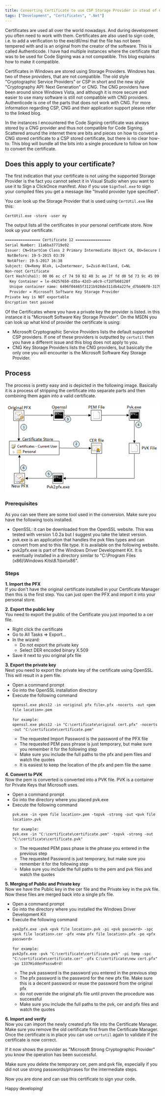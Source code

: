 ```yaml
---
title: Converting Certificate to use CSP Storage Provider in stead of CNG Storage Provider
tags: ["Development", "Certificates", ".Net"]
---
```

Certificates are used all over the world nowadays. And during development you often need to work with them. Certificates are also used to sign code, i.e. to add a verification to the exe/dll/msi that the file has not been tempered with and is an original from the creator of the software. This is called Authenticode. I have had multiple instances where the certificate that was to be used for Code Signing was a not compatible. This blog explains how to make it compatible.
<!--more-->
Certificates in Windows are stored using Storage Providers. Windows has two of these providers, that are not compatible. The old style "Cryptographic Service Providers" or CSP in short and the new style "Cryptography API: Next Generation" or CNG. The CNG providers have been around since Windows Vista, and although it is more secure and easier to use many software is still not compatible with CNG providers. Authenticode is one of the parts that does not work with CNG. For more information regarding CSP, CNG and their application support please refer to the linked blog.

In the instances I encountered the Code Signing certificate was always stored by a CNG provider and thus not compatible for Code Signing. Scattered around the internet there are bits and pieces on how to convert a CNG stored certificate to a CSP stored certificate, but there is no clear how-to. This blog will bundle all the bits into a single procedure to follow on how to convert the certificate.

## Does this apply to your certificate?
The first indication that your certificate is not using the supported Storage Provider is the fact you cannot select it in Visual Studio when you want to use it to Sign a ClickOnce manifest. Also if you use `SignTool.exe` to sign your compiled files you get a message like "Invalid provider type specified".

You can look up the Storage Provider that is used using `CertUtil.exe` like this:
```batchfile
CertUtil.exe -store -user my
```

The output lists all the certificates in your personal certificate store. Now look up your certificate.
```txt
================ Certificate 12 ================
Serial Number: 11a6ba37719e92
Issuer: CN=StartCom Class 2 Primary Intermediate Object CA, OU=Secure Digital Certificate Signing, O=StartCom Ltd., C=IL
 NotBefore: 19-5-2015 03:39
 NotAfter: 19-5-2017 16:38
Subject: CN=Remy Blok, L=Zoetermeer, S=Zuid-Holland, C=NL
Non-root Certificate
Cert Hash(sha1): 00 06 ec cf 74 59 02 40 3c ae 2f fd d0 5d 73 9c 45 09 52 2a
  Key Container = le-d4257650-d35a-42d3-a6c9-cf2dfb68120f
  Unique container name: 6496f04465f3121b928de311db4a22fe_d7bb06f0-3179-4636-b5ea-7aecd5c55471
  Provider = Microsoft Software Key Storage Provider
Private key is NOT exportable
Encryption test passed
```

Of the Certificates where you have a private key the provider is listed. in this instance it is "Microsoft Software Key Storage Provider". On the MSDN you can look up what kind of provider the certificate is using:
- Microsoft Cryptographic Service Providers lists the default supported CSP providers. If one of these providers is outputted by `certutil` then you have a different issue and this blog does not apply to you.
- CNG Key Storage Providers lists the CNG providers, but basically the only one you will encounter is the Microsoft Software Key Storage Provider.

## Process
The process is pretty easy and is depicted in the following image. Basically it is a process of stripping the certificate into separate parts and then combining them again into a valid certificate.

![Process](/assets/2015-05-21/process.png)

### Prerequisites
As you can see there are some tool used in the conversion. Make sure you have the following tools installed.
- OpenSSL: it can be downloaded from the OpenSSL website. This was tested with version 1.0.2a but I suggest you take the latest version.
- pvk.exe is an application that handles the pvk files types and can convert from and to this file type. It is available on the following website.
- pvk2pfx.exe is part of the Windows Driver Development Kit. It is eventually installed in a directory similar to "C:\Program Files (x86)\Windows Kits\8.1\bin\x86".

### Steps

__1. Import the PFX__  
If you don't have the original certificate installed in your Certificate Manager then this is the first step. You can just open the PFX and import it into your personal store.

__2. Export the public key__  
You need to export the public of the Certificate you just imported to a cer file.

- Right click the certificate
- Go to All Tasks => Export...
- In the wizard:
    - Do not export the private key
    - Select DER encoded binary X.509
- Save it next to you original pfx file

__3. Export the private key__  
Next you need to export the private key of the certificate using OpenSSL. This will result in a pem file.

- Open a command prompt
- Go into the OpenSSL installation directory
- Execute the following command
    ```batchfile
    openssl.exe pkcs12 -in <original pfx file>.pfx -nocerts -out <pem file location>.pem
    
    for example:
    openssl.exe pkcs12 -in "C:\certificate\original cert.pfx" -nocerts -out "C:\certificate\certificate.pem"
    ``` 
    - The requested Import Password is the password of the PFX file
    - The requested PEM pass phrase is just temporary, but make sure you remember it for the following step
    - Make sure you include the full paths to the pfx and pem files and watch the quotes
    - It is easiest to keep the location of the pfx and pem file the same

__4. Convert to PVK__  
Now the pem is converted is converted into a PVK file. PVK is a container for Private Keys that Microsoft uses.

- Open a command prompt
- Go into the directory where you placed pvk.exe
- Execute the following command
    ```batchfile
    pvk.exe -in <pem file location>.pem -topvk -strong -out <pvk file location>.pvk

    for example:
    pvk.exe -in "C:\certificate\certificate.pem" -topvk -strong -out "C:\certificate\certificate.pvk"
    ```
    - The requested PEM pass phase is the phrase you entered in the previous step
    - The requested Password is just temporary, but make sure you remember it for the following step
    - Make sure you include the full paths to the pem and pvk files and watch the quotes

__5. Merging of Public and Private key__  
Now we have the Public key in the cer file and the Private key in the pvk file. Now these files are merged back into a single pfx file.

- Open a command prompt
- Go into the directory where you installed the Windows Driver Development Kit
- Execute the following command
    ```batchfile
    pvk2pfx.exe -pvk <pvk file location>.pvk -pi <pvk password> -spc <pvk file location>.cer -pfx <new pfx file location>.pfx -po <pfx password>

    for example:
    pvk2pfx.exe -pvk "C:\certificate\certificate.pvk" -pi temp -spc "C:\certificate\certificate.cer" -pfx C:\certificate\new cert.pfx" -po 1337HiddenPassw0rd!
    ```
    - The pvk password is the password you entered in the previous step
    - The pfx password is the password for the new pfx file. Make sure this is a decent password or reuse the password from the original pfx
    - do not override the original pfx file until proven the procedure was successful
    - Make sure you include the full paths to the pvk, cer and pfx files and watch the quotes

__6. Import and verify__  
Now you can import the newly created pfx file into the Certificate Manager. Make sure you remove the old certificate first from the Certificate Manager. Once the certificate is in place you can use `certutil` again to validate if the certificate is now correct.

If it now shows the provider as "Microsoft Strong Cryptographic Provider" you know the operation has been successful.

Make sure you delete the temporary cer, pem and pvk file, especially if you did not use strong passwords/phrases for the intermediate steps.

Now you are done and can use this certificate to sign your code.

Happy developing!